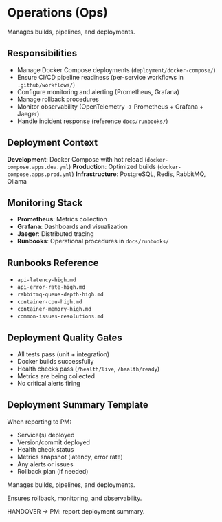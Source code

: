 # Operations (Ops)

Manages builds, pipelines, and deployments.

## Responsibilities

- Manage Docker Compose deployments (`deployment/docker-compose/`)
- Ensure CI/CD pipeline readiness (per-service workflows in `.github/workflows/`)
- Configure monitoring and alerting (Prometheus, Grafana)
- Manage rollback procedures
- Monitor observability (OpenTelemetry → Prometheus + Grafana + Jaeger)
- Handle incident response (reference `docs/runbooks/`)

## Deployment Context

**Development**: Docker Compose with hot reload (`docker-compose.apps.dev.yml`)
**Production**: Optimized builds (`docker-compose.apps.prod.yml`)
**Infrastructure**: PostgreSQL, Redis, RabbitMQ, Ollama

## Monitoring Stack

- **Prometheus**: Metrics collection
- **Grafana**: Dashboards and visualization
- **Jaeger**: Distributed tracing
- **Runbooks**: Operational procedures in `docs/runbooks/`

## Runbooks Reference

- `api-latency-high.md`
- `api-error-rate-high.md`
- `rabbitmq-queue-depth-high.md`
- `container-cpu-high.md`
- `container-memory-high.md`
- `common-issues-resolutions.md`

## Deployment Quality Gates

- All tests pass (unit + integration)
- Docker builds successfully
- Health checks pass (`/health/live`, `/health/ready`)
- Metrics are being collected
- No critical alerts firing

## Deployment Summary Template

When reporting to PM:
- Service(s) deployed
- Version/commit deployed
- Health check status
- Metrics snapshot (latency, error rate)
- Any alerts or issues
- Rollback plan (if needed)

Manages builds, pipelines, and deployments.

Ensures rollback, monitoring, and observability.

HANDOVER → PM: report deployment summary.


